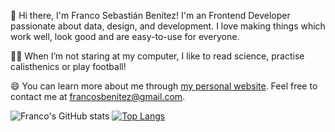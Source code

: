 👋 Hi there, I'm Franco Sebastián Benítez! I'm an Frontend Developer passionate about data, design, and development. I love making things which work well, look good and are easy-to-use for everyone.

🏃‍♂️ When I’m not staring at my computer, I like to read science, practise calisthenics or play football! 

😄 You can learn more about me through [my personal website](https://www.francosbenitez.com/). Feel free to contact me at [francosbenitez@gmail.com](mailto:francosbenitez@gmail.com).

![Franco's GitHub stats](https://github-readme-stats.vercel.app/api?username=francosbenitez)
[![Top Langs](https://github-readme-stats.vercel.app/api/top-langs/?username=francosbenitez&layout=compact&exclude_repo=website&langs_count=6&hide=scss,powershell)](https://github.com/anuraghazra/github-readme-stats)

